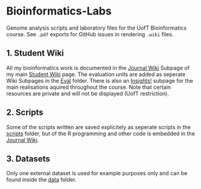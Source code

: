 # Bioinformatics-Labs
Genome analysis scripts and laboratory files for the UofT Bioinformatics course. See <code>.pdf</code> exports for GitHub issues in rendering <code>.wiki</code> files. 

## 1. Student Wiki

All my bioinformatics work is documented in the [Journal Wiki](https://github.com/PsiPhiTheta/Bioinformatics-Labs/blob/master/StudentWiki/User-Thomas%20Hollis/Journal.wiki) Subpage of my main [Student Wiki](https://github.com/PsiPhiTheta/Bioinformatics-Labs/blob/master/StudentWiki/User:Thomas%20Hollis.wiki) page. The evaluation units are added as seperate Wiki Subpages in the [Eval](https://github.com/PsiPhiTheta/Bioinformatics-Labs/tree/master/StudentWiki/User-Thomas%20Hollis/Evals) folder. There is also an [Insights!](https://github.com/PsiPhiTheta/Bioinformatics-Labs/blob/master/StudentWiki/User-Thomas%20Hollis/insights!.wiki) subpage for the main realisations aquired throughout the course. Note that certain resources are private and will not be displayed (UofT restriction). 

## 2. Scripts

Some of the scripts written are saved explicitely as seperate scripts in the [scripts](https://github.com/PsiPhiTheta/Bioinformatics-Labs/tree/master/scripts) folder, but of the R programming and other code is embedded in the [Journal Wiki](https://github.com/PsiPhiTheta/Bioinformatics-Labs/blob/master/StudentWiki/User-Thomas%20Hollis/Journal.wiki).

## 3. Datasets

Only one external dataset is used for example purposes only and can be found inside the [data](https://github.com/PsiPhiTheta/Bioinformatics-Labs/blob/master/data) folder.
